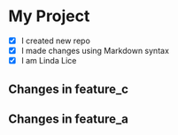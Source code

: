 # My Project

- [x] I created new repo
- [x] I made changes using Markdown syntax
- [x] I am Linda Lice

## Changes in feature_c

## Changes in feature_a

